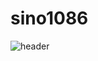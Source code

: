 # sino1086
![header](https://capsule-render.vercel.app/api?type=waving&color=FF0000&desc=바르샤바조약기구&fontColor=FFD700&height=100)

